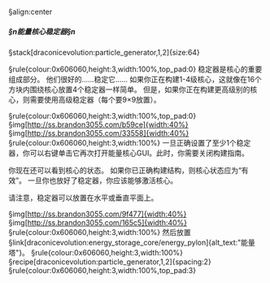 §align:center
##### §n能量核心稳定器§n

§stack[draconicevolution:particle_generator,1,2]{size:64}

§rule{colour:0x606060,height:3,width:100%,top_pad:0}
稳定器是核心的重要组成部分。 他们很好的......稳定它......
如果你正在构建1-4级核心，这就像在16个方块内围绕核心放置4个稳定器一样简单。
但是，如果你正在构建更高级别的核心，则需要使用高级稳定器（每个要9×9放置）。

§rule{colour:0x606060,height:3,width:100%,top_pad:0}
§img[http://ss.brandon3055.com/b59ce]{width:40%} §img[http://ss.brandon3055.com/33558]{width:40%}
§rule{colour:0x606060,height:3,width:100%}
一旦正确设置了至少1个稳定器，你可以右键单击它再次打开能量核心GUI。此时，你需要关闭构建指南。

你现在还可以看到核心的状态。 如果你已正确构建结构，则核心状态应为“有效”。
一旦你也放好了稳定器，你应该能够激活核心。

请注意，稳定器可以放置在水平或垂直平面上。

§img[http://ss.brandon3055.com/9f477]{width:40%} §img[http://ss.brandon3055.com/165c5]{width:40%}
§rule{colour:0x606060,height:3,width:100%}
然后放置§link[draconicevolution:energy_storage_core/energy_pylon]{alt_text:"能量塔"}。
§rule{colour:0x606060,height:3,width:100%}
§recipe[draconicevolution:particle_generator,1,2]{spacing:2}
§rule{colour:0x606060,height:3,width:100%,top_pad:3}